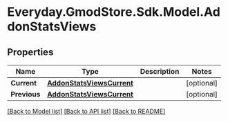# Everyday.GmodStore.Sdk.Model.AddonStatsViews

## Properties

Name | Type | Description | Notes
------------ | ------------- | ------------- | -------------
**Current** | [**AddonStatsViewsCurrent**](AddonStatsViewsCurrent.md) |  | [optional] 
**Previous** | [**AddonStatsViewsCurrent**](AddonStatsViewsCurrent.md) |  | [optional] 

[[Back to Model list]](../README.md#documentation-for-models) [[Back to API list]](../README.md#documentation-for-api-endpoints) [[Back to README]](../README.md)

